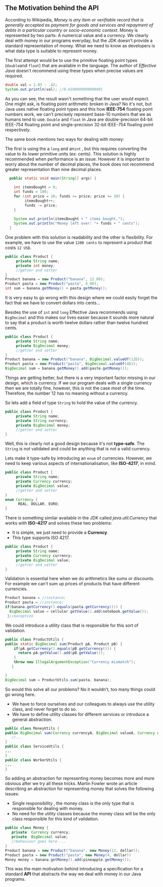 ## The Motivation behind the API

According to Wikipedia, *Money is any item or verifiable record that is generally accepted as payment for goods and services and repayment of debts in a particular country or socio-economic context*. Money is represented by two parts: A numerical value and a currency. We clearly deal with money in our programs everyday, but the JDK doesn't provide a standard representation of money. What we need to know as developers is what data type is suitable to represent  money.

The first attempt would be to use the primitive floating point types (`double`and `float`) that are available in the language. The author of *Effective Java*  doesn't recommend using these types when precise values are required.
 
``` java
double val = 1.03 - .42;
System.out.println(val); //0.6100000000000001
```

As you can see, the result wasn't something that the user would expect. One might ask, is floating point arithmetic broken in Java? No it's not, but Java uses native floating point types and this how **IEEE-754** floating point numbers work, we can't precisely represent base-10 numbers that we as humans tend to use. `Double` and `float` in Java are double-precision 64-bit IEEE-754 floating point and single-precision 32-bit IEEE-754 floating point respectively. 

The same book mentions two ways for dealing with money: 

The first is using the a ``long`` and  an``int`` , but this requires converting the value to its lower primitive units (ex: cents). This solution is highly recommended when performance is an issue. However it is important to worry about the number of decimal places, the book does not recommend greater representation than nine decimal places.

``` java
  public static void main(String[] args) {
  
    int itemsBought = 0;
    int funds = 100;
    for (int price = 10; funds >= price; price += 10) {
         itemsBought++;
         funds -= price;
    }
    
    System.out.println(itemsBought + " items bought.");
    System.out.println("Money left over: "+ funds + " cents");
  }
```

One problem with this solution is readability and the other is flexibility. For example, we have to use the value `1200 cents` to represent a product that costs `12 USD`. 

``` java
public class Product {
     private String name;
     private int money;
     //getter and setter
}
Product banana = new Product("banana", 12_00);
Product pasta = new Product("pasta", 4_00);
int sum = banana.getMoney() + pasta.getMoney();
```

It is very easy to go wrong with this design where we could easily forget the fact that we have to convert dollars into cents...


Besides the use of ``int`` and ``long`` Effective Java recommends using ``BigDecimal`` and this makes our lives easier  because it sounds  more natural to say that a product is worth twelve dollars rather than twelve hundred cents.

``` java
public class Product {
     private String name;
     private BigDecimal money;
     //getter and setter
}
Product banana = new Product("banana", BigDecimal.valueOf(12D));
Product pasta = new Product("pasta", BigDecimal.valueOf(4D));
BigDecimal sum = banana.getMoney().add(paste.getMoney());
```

Things are getting better, but there is a very important factor missing in our design, which is currency. If we our program deals with a single currency then we are totally fine, however, this is not the case most of the time. Therefore, the number 12 has no meaning without a currency. 

So lets add a field of type ``String`` to hold the value of the currency.


``` java
public class Product {
     private String name;
     private String currency;
     private BigDecimal money;
     //getter and setter
}
```

Well, this is clearly not a good design because it's not **type-safe**. The `String` is not validated and could be anything that is not a valid currency.

Lets make it type-safe by introducing an ``enum`` of currencies. However, we need to keep various aspects of internationalisation, like  **ISO-4217**, in mind.


``` java
public class Product {
     private String name;
     private Currency currency;
     private BigDecimal value;
     //getter and setter
}
enum Currency {
      REAL, DOLLAR, EURO;
}
```

There is something similar available in the JDK called *java.util.Currency*
that works with **ISO-4217** and solves these two problems:

* It is simple,  we just need to provide  a **Currency**.
* This type supports  ISO 4217.


``` java
public class Product {
     private String name;
     private Currency currency;
     private BigDecimal value;
     //getter and setter
}
```

Validation is essential here when we do arithmetics like sums or discounts. For example we can't sum up prices of products that have different currencies.


``` java
Product banana = //instance;
Product pasta = //instance;
if(banana.getCurrency().equals(pasta.getCurrency())) {
  BigDecimal value = cellular.getValue().add(notebook.getValue());
 }//exception
```

We could introduce a utility class that is responsible for this sort of validation.


``` java
public class ProductUtils {
public static BigDecimal sum(Product pA, Product pB) {
    if(pA.getCurrency().equals(pB.getCurrency())) {
      return pA.getValue().add(pB.getValue());
    }
    throw new IllegalArgumentException("Currency mismatch");
   }

}
BigDecimal sum = ProductUtils.sum(pasta, banana);
```



So would this solve all our problems? No it wouldn't, too many things could go wrong here.

 
* We have to force ourselves and our colleagues  to always use the utility class, and never forget to do so.
* We have to define utility classes for different services or introduce a general  abstraction.

``` java
public class MoneyUtils {
public BigDecimal sum(Currency currencyA, BigDecimal valueA, Currency currencyB, BigDecimal valueB) {
   //...
}
public class ServiceUtils {
...
}
public class WorkerUtils {
...
}
```

So adding an abstraction for representing money becomes more and more obvious after we try all these tricks. Martin Fowler wrote an article describing an abstraction for representing money that solves the following issues:

* Single responsibility , the money class is the only type that is responsible for dealing with money.
* No need for the utility classes because the money class will be the only class responsible for this kind of validation.

``` java
public class Money {
   private  Currency currency;
   private  BigDecimal value;
   //behaviour goes here ...
}
Product banana = new Product("banana", new Money(12, dollar));
Product pasta = new Product("pasta", new Money(4, dollar))
Money money = banana.getMoney().add(pineapple.getMoney());
```


This was the main motivation behind introducing a specification for a standard **API** that abstracts the way we deal with money in our Java programs.